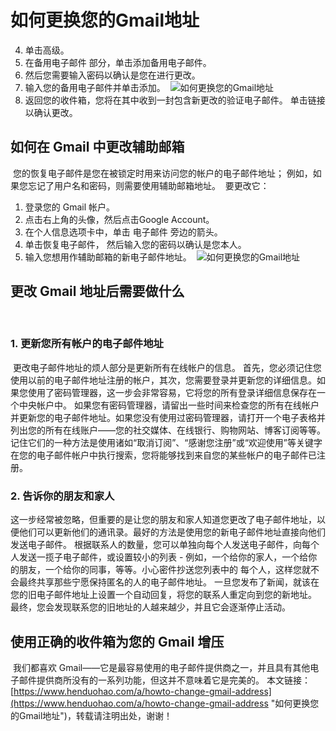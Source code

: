 # 如何更换您的Gmail地址
4. 单击高级。
​
5. 在备用电子邮件 部分，单击添加备用电子邮件。
​
6. 然后您需要输入密码以确认是您在进行更改。
​
7. 输入您的备用电子邮件并单击添加。
​
![如何更换您的Gmail地址](https://p3-juejin.byteimg.com/tos-cn-i-k3u1fbpfcp/ce32e38d19534ed89aa52c9ab2e6c078~tplv-k3u1fbpfcp-zoom-1.image)
​
8. 返回您的收件箱，您将在其中收到一封包含新更改的验证电子邮件。 单击链接以确认更改。
​
## 如何在 Gmail 中更改辅助邮箱
​
您的恢复电子邮件是您在被锁定时用来访问您的帐户的电子邮件地址； 例如，如果您忘记了用户名和密码，则需要使用辅助邮箱地址。
​
要更改它：
​
1. 登录您的 Gmail 帐户。
​
2. 点击右上角的头像，然后点击Google Account。
​
3. 在个人信息选项卡中，单击 电子邮件 旁边的箭头。
​
4. 单击恢复电子邮件， 然后输入您的密码以确认是您本人。
​
5. 输入您想用作辅助邮箱的新电子邮件地址。
​
![如何更换您的Gmail地址](https://p3-juejin.byteimg.com/tos-cn-i-k3u1fbpfcp/ac152eed1b1842d29bbd9b8b9d4a2074~tplv-k3u1fbpfcp-zoom-1.image)
​
## 更改 Gmail 地址后需要做什么
​
### 1. 更新您所有帐户的电子邮件地址
​
更改电子邮件地址的烦人部分是更新所有在线帐户的信息。 首先，您必须记住您使用以前的电子邮件地址注册的帐户，其次，您需要登录并更新您的详细信息。
​
如果您使用了密码管理器，这一步会非常容易，它将您的所有登录详细信息保存在一个中央帐户中。 如果您有密码管理器，请留出一些时间来检查您的所有在线帐户并更新您的电子邮件地址。
​
如果您没有使用过密码管理器，请打开一个电子表格并列出您的所有在线账户——您的社交媒体、在线银行、购物网站、博客订阅等等。 记住它们的一种方法是使用诸如“取消订阅”、“感谢您注册”或“欢迎使用”等关键字在您的电子邮件帐户中执行搜索，您将能够找到来自您的某些帐户的电子邮件已注册。
​
### 2. 告诉你的朋友和家人
​
这一步经常被忽略，但重要的是让您的朋友和家人知道您更改了电子邮件地址，以便他们可以更新他们的通讯录。
​
最好的方法是使用您的新电子邮件地址直接向他们发送电子邮件。 根据联系人的数量，您可以单独向每个人发送电子邮件，向每个人发送一揽子电子邮件，或设置较小的列表 - 例如，一个给你的家人，一个给你的朋友，一个给你的同事，等等。小心密件抄送您列表中的 每个人，这样您就不会最终共享那些宁愿保持匿名的人的电子邮件地址。
​
一旦您发布了新闻，就该在您的旧电子邮件地址上设置一个自动回复，将您的联系人重定向到您的新地址。 最终，您会发现联系您的旧地址的人越来越少，并且它会逐渐停止活动。
​
## 使用正确的收件箱为您的 Gmail 增压
​
我们都喜欢 Gmail——它是最容易使用的电子邮件提供商之一，并且具有其他电子邮件提供商所没有的一系列功能，但这并不意味着它是完美的。 
​
本文链接：[https://www.henduohao.com/a/howto-change-gmail-address](https://www.henduohao.com/a/howto-change-gmail-address "如何更换您的Gmail地址")，转载请注明出处，谢谢！